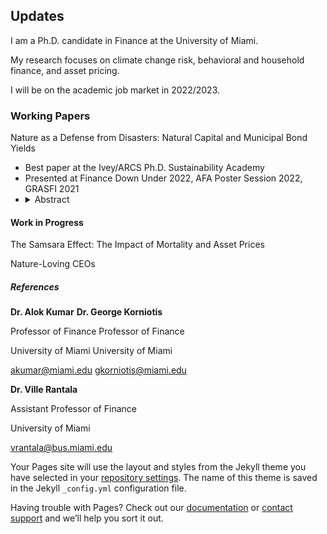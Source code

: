 ## Updates

I am a Ph.D. candidate in Finance at the University of Miami. 

My research focuses on climate change risk, behavioral and household finance, and asset pricing.

I will be on the academic job market in 2022/2023.

### Working Papers

Nature as a Defense from Disasters: Natural Capital and Municipal Bond Yields
- Best paper at the Ivey/ARCS Ph.D. Sustainability Academy
- Presented at Finance Down Under 2022, AFA Poster Session 2022, GRASFI 2021
- <details><summary>Abstract</summary>
  This paper shows that climate risk mitigation strategies are priced in financial markets. Using extreme weather and natural capital loss shocks, I demonstrate that the municipal bond market starts to price natural capital following an extreme weather event. The yield spread between counties that lose natural capital and those that do not, i.e., the mitigation premium, increases from zero to 17 basis points. This effect is more prominent for revenue bonds, bonds financing infrastructure projects, and bonds issued by counties dependent on farming. Natural capital protection could decrease the county's cost of debt by \$2.1 million over the bonds' life.
</details>


#### Work in Progress

The Samsara Effect: The Impact of Mortality and Asset Prices

Nature-Loving CEOs

##### References

**Dr. Alok Kumar**                        **Dr. George Korniotis**

Professor of Finance                      Professor of Finance

University of Miami                       University of Miami 

akumar@miami.edu                          gkorniotis@miami.edu

**Dr. Ville Rantala**

Assistant Professor of Finance

University of Miami

vrantala@bus.miami.edu

Your Pages site will use the layout and styles from the Jekyll theme you have selected in your [repository settings](https://github.com/claudiorizzi/claudiorizzi.github.io/settings/pages). The name of this theme is saved in the Jekyll `_config.yml` configuration file.

Having trouble with Pages? Check out our [documentation](https://docs.github.com/categories/github-pages-basics/) or [contact support](https://support.github.com/contact) and we’ll help you sort it out.

